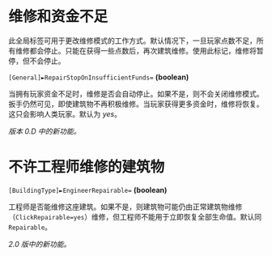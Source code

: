 # 维修和资金不足

此全局标签可用于更改维修模式的工作方式。默认情况下，一旦玩家点数不足，所有维修都会停止。只能在获得一些点数后，再次建筑维修。使用此标记，维修将暂停，但不会停止。

`[General]►RepairStopOnInsufficientFunds=` **(boolean)**

当拥有玩家资金不足时，维修是否会自动停止。如果不是，则不会关闭维修模式。扳手仍然可见，即使建筑物不再积极维修。当玩家获得更多资金时，维修将恢复。这只会影响人类玩家。默认为 *yes*。

*版本 0.D 中的新功能。*



# 不许工程师维修的建筑物

`[BuildingType]►EngineerRepairable=` **(boolean)**

工程师是否能维修这座建筑。如果不是，则建筑物可能仍由正常建筑物维修（`ClickRepairable=yes`）维修，但工程师不能用于立即恢复全部生命值。默认同`Repairable`。

*2.0 版中的新功能。*